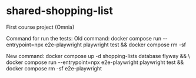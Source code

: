 # shared-shopping-list
First course project (Omnia)

Command for run the tests:
  Old command: 
    docker compose run --entrypoint=npx e2e-playwright playwright test && docker compose rm -sf

  New command:
    docker compose up -d shopping-lists database flyway && \ 
    docker compose run --entrypoint=npx e2e-playwright playwright test && \
    docker compose rm -sf e2e-playwright